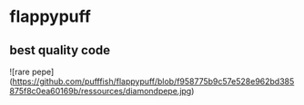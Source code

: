 # flappypuff
## best quality code
![rare pepe]
(https://github.com/pufffish/flappypuff/blob/f958775b9c57e528e962bd385875f8c0ea60169b/ressources/diamondpepe.jpg)